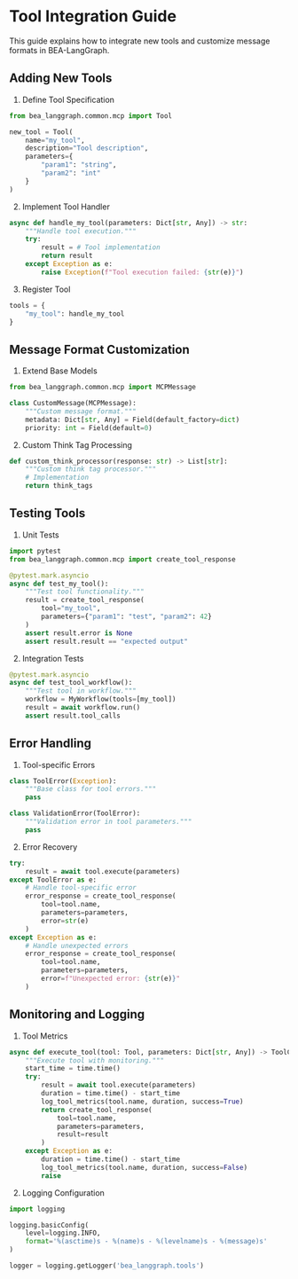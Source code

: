 # Tool Integration Guide

This guide explains how to integrate new tools and customize message formats in BEA-LangGraph.

## Adding New Tools

1. Define Tool Specification
```python
from bea_langgraph.common.mcp import Tool

new_tool = Tool(
    name="my_tool",
    description="Tool description",
    parameters={
        "param1": "string",
        "param2": "int"
    }
)
```

2. Implement Tool Handler
```python
async def handle_my_tool(parameters: Dict[str, Any]) -> str:
    """Handle tool execution."""
    try:
        result = # Tool implementation
        return result
    except Exception as e:
        raise Exception(f"Tool execution failed: {str(e)}")
```

3. Register Tool
```python
tools = {
    "my_tool": handle_my_tool
}
```

## Message Format Customization

1. Extend Base Models
```python
from bea_langgraph.common.mcp import MCPMessage

class CustomMessage(MCPMessage):
    """Custom message format."""
    metadata: Dict[str, Any] = Field(default_factory=dict)
    priority: int = Field(default=0)
```

2. Custom Think Tag Processing
```python
def custom_think_processor(response: str) -> List[str]:
    """Custom think tag processor."""
    # Implementation
    return think_tags
```

## Testing Tools

1. Unit Tests
```python
import pytest
from bea_langgraph.common.mcp import create_tool_response

@pytest.mark.asyncio
async def test_my_tool():
    """Test tool functionality."""
    result = create_tool_response(
        tool="my_tool",
        parameters={"param1": "test", "param2": 42}
    )
    assert result.error is None
    assert result.result == "expected output"
```

2. Integration Tests
```python
@pytest.mark.asyncio
async def test_tool_workflow():
    """Test tool in workflow."""
    workflow = MyWorkflow(tools=[my_tool])
    result = await workflow.run()
    assert result.tool_calls
```

## Error Handling

1. Tool-specific Errors
```python
class ToolError(Exception):
    """Base class for tool errors."""
    pass

class ValidationError(ToolError):
    """Validation error in tool parameters."""
    pass
```

2. Error Recovery
```python
try:
    result = await tool.execute(parameters)
except ToolError as e:
    # Handle tool-specific error
    error_response = create_tool_response(
        tool=tool.name,
        parameters=parameters,
        error=str(e)
    )
except Exception as e:
    # Handle unexpected errors
    error_response = create_tool_response(
        tool=tool.name,
        parameters=parameters,
        error=f"Unexpected error: {str(e)}"
    )
```

## Monitoring and Logging

1. Tool Metrics
```python
async def execute_tool(tool: Tool, parameters: Dict[str, Any]) -> ToolCall:
    """Execute tool with monitoring."""
    start_time = time.time()
    try:
        result = await tool.execute(parameters)
        duration = time.time() - start_time
        log_tool_metrics(tool.name, duration, success=True)
        return create_tool_response(
            tool=tool.name,
            parameters=parameters,
            result=result
        )
    except Exception as e:
        duration = time.time() - start_time
        log_tool_metrics(tool.name, duration, success=False)
        raise
```

2. Logging Configuration
```python
import logging

logging.basicConfig(
    level=logging.INFO,
    format='%(asctime)s - %(name)s - %(levelname)s - %(message)s'
)

logger = logging.getLogger('bea_langgraph.tools')
```
